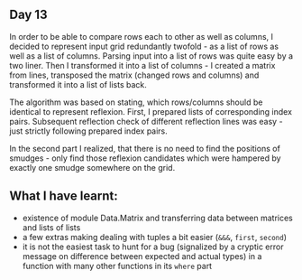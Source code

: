 ## Day 13

In order to be able to compare rows each to other as well as columns, I decided to represent input grid redundantly twofold - as a list of rows as well as a list of columns. Parsing input into a list of rows was quite easy by a two liner. Then I transformed it into a list of columns - I created a matrix from lines, transposed the matrix (changed rows and columns) and transformed it into a list of lists back.

The algorithm was based on stating, which rows/columns should be identical to represent reflexion. First, I prepared lists of corresponding index pairs. Subsequent reflection check of different reflection lines was easy - just strictly following prepared index pairs.

In the second part I realized, that there is no need to find the positions of smudges - only find those reflexion candidates which were hampered by exactly one smudge somewhere on the grid.

## What I have learnt:

- existence of module Data.Matrix and transferring data between matrices and lists of lists
- a few extras making dealing with tuples a bit easier (`&&&`, `first`, `second`)
- it is not the easiest task to hunt for a bug (signalized by a cryptic error message on difference between expected and actual types) in a function with many other functions in its `where` part

